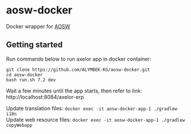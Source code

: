 # aosw-docker

Docker wrapper for [AOSW](https://github.com/axelor/open-suite-webapp)

## Getting started

Run commands below to run axelor app in docker container:

```
git clone https://github.com/ALYMBEK-KG/aosw-docker.git
cd aosw-docker
bash run.sh 7.2 dev
```

Wait a few minutes until the app starts, then refer to link:
http://localhost:8084/axelor-erp

Update translation files: `docker exec -it aosw-docker-app-1 ./gradlew i18n`\
Update web resource files: `docker exec -it aosw-docker-app-1 ./gradlew copyWebapp`
